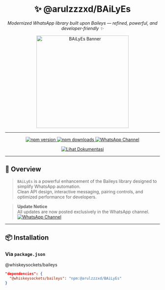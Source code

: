<div align="center">
  <h1>✨ @arulzzzxd/BAiLyEs</h1>
  <p><em>Modernized WhatsApp library built upon Baileys — refined, powerful, and developer-friendly ✨</em></p>

  <img src="https://files.catbox.moe/qc58pa.jpg" width="300" alt="BAiLyEs Banner" />

---

  <p>
    <a href="https://www.npmjs.com/package/@arulzzzxd/BAiLyEs">
      <img src="https://img.shields.io/npm/v/@arulzzzxd/BAiLyEs?color=blueviolet&label=version&logo=npm" alt="npm version" />
    </a>
    <a href="https://www.npmjs.com/package/@arulzzzxd/BAiLyEs">
      <img src="https://img.shields.io/npm/dt/@arulzzzxd/BAiLyEs?color=blueviolet&label=downloads&logo=npm" alt="npm downloads" />
    </a>
    <a href="https://whatsapp.com/channel/0029VapYyKEGufIpsd3Rja2C">
      <img src="https://img.shields.io/badge/Join-WhatsApp%20Channel-25D366?logo=whatsapp&logoColor=white" alt="WhatsApp Channel" />
    </a>
  </p>
</div>

<p align="center">
  <a href="https://bailyes.vercel.app">
    <img src="https://img.shields.io/badge/Dokumentasi-BAiLyEs-blue?style=for-the-badge&logo=readthedocs&logoColor=white" alt="Lihat Dokumentasi">
  </a>
</p>

---

## 📌 Overview

> `BAiLyEs` is a powerful enhancement of the Baileys library designed to simplify WhatsApp automation.  
> Clean API design, interactive messaging, pairing controls, and optimized performance for developers.

> **Update Notice**  
> All updates are now posted exclusively in the WhatsApp channel.  
> <a href="https://whatsapp.com/channel/0029VapYyKEGufIpsd3Rja2C">
      <img src="https://img.shields.io/badge/Join-WhatsApp%20Channel-25D366?logo=whatsapp&logoColor=white" alt="WhatsApp Channel" />
    </a>

---

## 📦 Installation

### Via `package.json`
@whiskeysockets/baileys
```json
"dependencies": {
  "@whiskeysockets/baileys": "npm:@arulzzzxd/BAiLyEs"
}